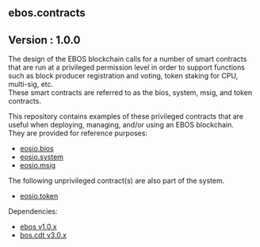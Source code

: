 ebos.contracts
--------------

## Version : 1.0.0

The design of the EBOS blockchain calls for a number of smart contracts that are run at a privileged permission level 
in order to support functions such as block producer registration and voting, token staking for CPU, multi-sig, etc.  
These smart contracts are referred to as the bios, system, msig, and token contracts.

This repository contains examples of these privileged contracts that are useful when deploying, managing, and/or using an EBOS blockchain.  
They are provided for reference purposes:

   * [eosio.bios](./contracts/eosio.bios)
   * [eosio.system](./contracts/eosio.system)
   * [eosio.msig](./contracts/eosio.msig)

The following unprivileged contract(s) are also part of the system.
   * [eosio.token](./contracts/eosio.token)

Dependencies:
* [ebos v1.0.x](https://github.com/landcreator/ebos/releases)
* [bos.cdt v3.0.x](https://github.com/boscore/bos.cdt/releases)